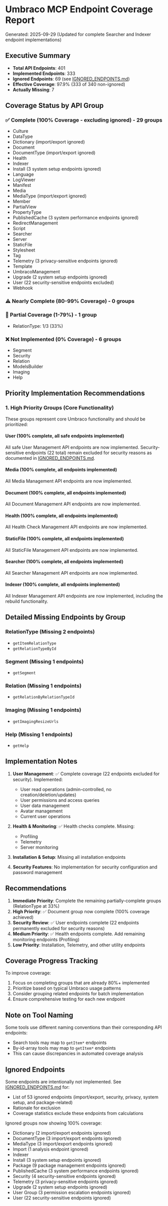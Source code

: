 # Umbraco MCP Endpoint Coverage Report

Generated: 2025-09-29 (Updated for complete Searcher and Indexer endpoint implementations)

## Executive Summary

- **Total API Endpoints**: 401
- **Implemented Endpoints**: 333
- **Ignored Endpoints**: 69 (see [IGNORED_ENDPOINTS.md](./IGNORED_ENDPOINTS.md))
- **Effective Coverage**: 97.9% (333 of 340 non-ignored)
- **Actually Missing**: 7

## Coverage Status by API Group

### ✅ Complete (100% Coverage - excluding ignored) - 29 groups
- Culture
- DataType
- Dictionary (import/export ignored)
- Document
- DocumentType (import/export ignored)
- Health
- Indexer
- Install (3 system setup endpoints ignored)
- Language
- LogViewer
- Manifest
- Media
- MediaType (import/export ignored)
- Member
- PartialView
- PropertyType
- PublishedCache (3 system performance endpoints ignored)
- RedirectManagement
- Script
- Searcher
- Server
- StaticFile
- Stylesheet
- Tag
- Telemetry (3 privacy-sensitive endpoints ignored)
- Template
- UmbracoManagement
- Upgrade (2 system setup endpoints ignored)
- User (22 security-sensitive endpoints excluded)
- Webhook

### ⚠️ Nearly Complete (80-99% Coverage) - 0 groups

### 🔶 Partial Coverage (1-79%) - 1 group
- RelationType: 1/3 (33%)

### ❌ Not Implemented (0% Coverage) - 6 groups
- Segment
- Security
- Relation
- ModelsBuilder
- Imaging
- Help

## Priority Implementation Recommendations

### 1. High Priority Groups (Core Functionality)
These groups represent core Umbraco functionality and should be prioritized:

#### User (100% complete, all safe endpoints implemented)
All safe User Management API endpoints are now implemented. Security-sensitive endpoints (22 total) remain excluded for security reasons as documented in [IGNORED_ENDPOINTS.md](./IGNORED_ENDPOINTS.md).

#### Media (100% complete, all endpoints implemented)
All Media Management API endpoints are now implemented.

#### Document (100% complete, all endpoints implemented)
All Document Management API endpoints are now implemented.

#### Health (100% complete, all endpoints implemented)
All Health Check Management API endpoints are now implemented.

#### StaticFile (100% complete, all endpoints implemented)
All StaticFile Management API endpoints are now implemented.

#### Searcher (100% complete, all endpoints implemented)
All Searcher Management API endpoints are now implemented.

#### Indexer (100% complete, all endpoints implemented)
All Indexer Management API endpoints are now implemented, including the rebuild functionality.


## Detailed Missing Endpoints by Group



### RelationType (Missing 2 endpoints)
- `getItemRelationType`
- `getRelationTypeById`

### Segment (Missing 1 endpoints)
- `getSegment`


### Relation (Missing 1 endpoints)
- `getRelationByRelationTypeId`



### Imaging (Missing 1 endpoints)
- `getImagingResizeUrls`

### Help (Missing 1 endpoints)
- `getHelp`



## Implementation Notes

1. **User Management**: ✅ Complete coverage (22 endpoints excluded for security). Implemented:
   - User read operations (admin-controlled, no creation/deletion/updates)
   - User permissions and access queries
   - User data management
   - Avatar management
   - Current user operations


3. **Health & Monitoring**: ✅ Health checks complete. Missing:
   - Profiling
   - Telemetry
   - Server monitoring

4. **Installation & Setup**: Missing all installation endpoints

5. **Security Features**: No implementation for security configuration and password management

## Recommendations

1. **Immediate Priority**: Complete the remaining partially-complete groups (RelationType at 33%)
2. **High Priority**: ✅ Document group now complete (100% coverage achieved)
3. **Security Review**: ✅ User endpoints complete (22 endpoints permanently excluded for security reasons)
4. **Medium Priority**: ✅ Health endpoints complete. Add remaining monitoring endpoints (Profiling)
5. **Low Priority**: Installation, Telemetry, and other utility endpoints

## Coverage Progress Tracking

To improve coverage:
1. Focus on completing groups that are already 80%+ implemented
2. Prioritize based on typical Umbraco usage patterns
3. Consider grouping related endpoints for batch implementation
4. Ensure comprehensive testing for each new endpoint

## Note on Tool Naming

Some tools use different naming conventions than their corresponding API endpoints:
- Search tools may map to `getItem*` endpoints
- By-id-array tools may map to `getItem*` endpoints
- This can cause discrepancies in automated coverage analysis

## Ignored Endpoints

Some endpoints are intentionally not implemented. See [IGNORED_ENDPOINTS.md](./IGNORED_ENDPOINTS.md) for:
- List of 53 ignored endpoints (import/export, security, privacy, system setup, and package-related)
- Rationale for exclusion
- Coverage statistics exclude these endpoints from calculations

Ignored groups now showing 100% coverage:
- Dictionary (2 import/export endpoints ignored)
- DocumentType (3 import/export endpoints ignored)
- MediaType (3 import/export endpoints ignored)
- Import (1 analysis endpoint ignored)
- Indexer
- Install (3 system setup endpoints ignored)
- Package (9 package management endpoints ignored)
- PublishedCache (3 system performance endpoints ignored)
- Security (4 security-sensitive endpoints ignored)
- Telemetry (3 privacy-sensitive endpoints ignored)
- Upgrade (2 system setup endpoints ignored)
- User Group (3 permission escalation endpoints ignored)
- User (22 security-sensitive endpoints ignored)
